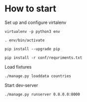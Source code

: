 # How to start

Set up and configure virtalenv

`virtualenv -p python3 env`

`. env/bin/activate`

`pip install --upgrade pip`

`pip install -r conf/requriments.txt`

Load fixtures

`./manage.py loaddata countries`

Start dev-server

`./manage.py runserver 0.0.0.0:8000`
